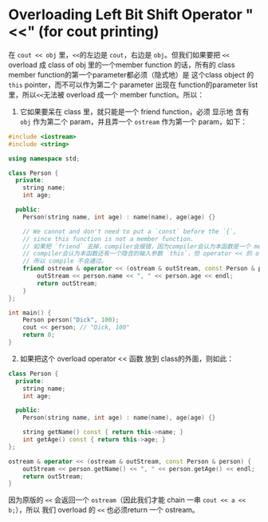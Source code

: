 # Overloading Left Bit Shift Operator "<<" (for cout printing)

在 `cout << obj` 里，`<<`的左边是 `cout`，右边是 `obj`。但我们如果要把 `<<` overload 成 class of obj 里的一个member function 的话，所有的 class member function的第一个parameter都必须（隐式地）是 这个class object 的 `this` pointer，而不可以作为第二个 parameter 出现在 function的parameter list 里，所以`<<`无法被 overload 成一个 member function。所以：

1. 它如果要呆在 class 里，就只能是一个 friend function，必须 显示地 含有 `obj` 作为第二个 param，并且弄一个 `ostream` 作为第一个 param，如下：
```cpp
#include <iostream>
#include <string>

using namespace std;

class Person {
  private:
    string name;
    int age;

  public:
    Person(string name, int age) : name(name), age(age) {}

    // We cannot and don't need to put a `const` before the `{`,
    // since this function is not a member function.
    // 如果把 `friend` 去掉，compiler会报错，因为compiler会认为本函数是一个 member function，所以
    // compiler会认为本函数还有一个隐含的输入参数 `this`，但 operator << 的 overload 只能有2个参数，
    // 所以 compile 不会通过。
    friend ostream & operator << (ostream & outStream, const Person & person) {
        outStream << person.name << ", " << person.age << endl;
        return outStream;
    }
};

int main() {
    Person person("Dick", 100);
    cout << person; // "Dick, 100"
    return 0;
}
```

2. 如果把这个 overload operator << 函数 放到 class的外面，则如此：
```cpp
class Person {
  private:
    string name;
    int age;

  public:
    Person(string name, int age) : name(name), age(age) {}

    string getName() const { return this->name; }
    int getAge() const { return this->age; }
};

ostream & operator << (ostream & outStream, const Person & person) {
    outStream << person.getName() << ", " << person.getAge() << endl;
    return outStream;
}
```

因为原版的 `<<` 会返回一个 `ostream`（因此我们才能 chain 一串 `cout << a << b;`），所以 我们 overload 的 `<<` 也必须return 一个 ostream。

